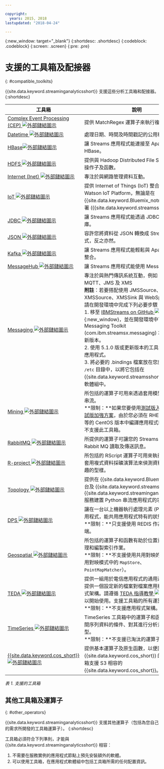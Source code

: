 ```yaml
---

copyright:
  years: 2015, 2018
lastupdated: "2018-04-24"

---
```


<!-- Attribute definitions -->
{:new_window: target="_blank"}
{:shortdesc: .shortdesc}
{:codeblock: .codeblock}
{:screen: .screen}
{:pre: .pre}

# 支援的工具箱及配接器
{: #compatible_toolkits}

{{site.data.keyword.streaminganalyticsshort}} 支援這些分析工具箱和配接器。
{:shortdesc}

| 工具箱| 說明|
| --------------------------------| --------------------------|
| [Complex Event Processing (CEP) ![外部鏈結圖示](../../icons/launch-glyph.svg "外部鏈結圖示")](https://ibm.co/2zOwODa)    |	提供 MatchRegex 運算子來執行複式事件處理。|
| [Datetime ![外部鏈結圖示](../../icons/launch-glyph.svg "外部鏈結圖示")](https://ibmstreams.github.io/streamsx.datetime/)	|	處理日期、時間及時間戳記的公用程式集。|
| [HBase![外部鏈結圖示](../../icons/launch-glyph.svg "外部鏈結圖示")](http://ibmstreams.github.io/streamsx.hbase/)        | 讓 Streams 應用程式能連接至 Apache HBase。|
| [HDFS ![外部鏈結圖示](../../icons/launch-glyph.svg "外部鏈結圖示")](http://ibmstreams.github.io/streamsx.hdfs/)          | 提供與 Hadoop Distributed File System 互動的操作子及函數。|
| [Internet (Inet) ![外部鏈結圖示](../../icons/launch-glyph.svg "外部鏈結圖示")](http://ibmstreams.github.io/streamsx.inet)|  專注於與網路管理資料互動。|
| [IoT ![外部鏈結圖示](../../icons/launch-glyph.svg "外部鏈結圖示")](http://ibmstreams.github.io/streamsx.iot/)            | 提供 Internet of Things (IoT) 整合，包括 IBM Watson IoT Platform，無論是在 {{site.data.keyword.Bluemix_notm}} 或內部部署 ({{site.data.keyword.streamsshort}})。|
| [JDBC ![外部鏈結圖示](../../icons/launch-glyph.svg "外部鏈結圖示")](http://ibmstreams.github.io/streamsx.jdbc/)          | 讓 Streams 應用程式能透過 JDBC 使用資料庫。|
| [JSON ![外部鏈結圖示](../../icons/launch-glyph.svg "外部鏈結圖示")](http://ibmstreams.github.io/streamsx.json/)          | 容許您將資料從 JSON 轉換成 Streams 值組格式，反之亦然。|
| [Kafka ![外部鏈結圖示](../../icons/launch-glyph.svg "外部鏈結圖示")](https://ibmstreams.github.io/streamsx.kafka/)       | 讓 Streams 應用程式能輕鬆與 Apache Kafka 整合。|
| [MessageHub ![外部鏈結圖示](../../icons/launch-glyph.svg "外部鏈結圖示")](https://ibmstreams.github.io/streamsx.messagehub/) | 讓 Streams 應用程式能使用 MessageHub。|
| [Messaging ![外部鏈結圖示](../../icons/launch-glyph.svg "外部鏈結圖示")](https://ibmstreams.github.io/streamsx.messaging/)   |  	專注於與熱門傳訊系統互動，例如 Kafka、MQTT、JMS 及 XMS	<br>**附註**：若要搭配使用 JMSSource、JMSSink、XMSSource、XMSSink 與 WebSphere MQ，請在開發環境中完成下列必要步驟：<br>1. 移至 [IBMStreams on GitHub ![外部鏈結圖示](../../icons/launch-glyph.svg "外部鏈結圖示")](https://github.com/IBMStreams){:new_window}，並在開發環境中下載 Messaging Toolkit (com.ibm.streamsx.messaging) 3.0.0 版或更新版本。<br>2. 使用 5.1.0 版或更新版本的工具箱來建置您的應用程式。<br>3. 將必要的 .bindings 檔案放在您應用程式的 `/etc` 目錄中，以將它包括在 {{site.data.keyword.streamsshort}} 應用程式軟體組中。|
| [Mining ![外部鏈結圖示](../../icons/launch-glyph.svg "外部鏈結圖示")](https://ibm.co/2y3i5au)              	   	            |  所包括的運算子可用來透過套用模型來發掘資料串流。<br> **限制：**如果您要使用[測試版入門方案與測試版加強方案](/docs/services/StreamingAnalytics/beta_plans.html)，由於您必須在 RHEL 7 環境或相等的 CentOS 版本中編譯應用程式軟體組，因此不支援此工具箱。|
| [RabbitMQ ![外部鏈結圖示](../../icons/launch-glyph.svg "外部鏈結圖示")](https://ibmstreams.github.io/streamsx.rabbitmq/)     |  所提供的運算子可讓您的 Streams 應用程式從 Rabbit MQ 讀取及傳送訊息。|
| [R-project ![外部鏈結圖示](../../icons/launch-glyph.svg "外部鏈結圖示")](https://ibm.co/2h7D9lu)          	   	              |   所包括的 RScript 運算子可用來執行 R 指令，並套用複式資料採礦演算法來偵測資料串流中感興趣的型樣。|
| [Topology ![外部鏈結圖示](../../icons/launch-glyph.svg "外部鏈結圖示")](http://ibmstreams.github.io/streamsx.topology/)      |  提供在 {{site.data.keyword.Bluemix_notm}} 平台及 {{site.data.keyword.streamsshort}} 上為 {{site.data.keyword.streaminganalyticsshort}} 服務建置 Python 串流應用程式的功能。|
| [DPS ![外部鏈結圖示](../../icons/launch-glyph.svg "外部鏈結圖示")](http://ibmstreams.github.io/streamsx.dps/) |	 讓在一台以上機器執行處理元素 (PE) 的多個應用程式，能共用應用程式特有的狀態資訊。<br>**限制：**只支援使用 REDIS 作為資料庫後端。| 	 	 	
| [Geospatial ![外部鏈結圖示](../../icons/launch-glyph.svg "外部鏈結圖示")](https://ibm.co/2h9x0VR) 	     |	所包括的運算子和函數有助於位置資料的有效處理和編製索引作業。<br>**限制：**不支援使用共用對映的運算子（共用對映模式中的 `MapStore`、`PointMapMatcher`）。|
| [TEDA ![外部鏈結圖示](../../icons/launch-glyph.svg "外部鏈結圖示")](https://ibm.co/2z9DS00)	   | 	提供一組用於電信應用程式的通用運算子，同時提供一個設定新的檔案對檔案應用程式的應用程式架構。請遵循 [TEDA 指導教學 ![外部鏈結圖示](../../icons/launch-glyph.svg "外部鏈結圖示")](http://ibmstreams.github.io/streamsx.tutorial.teda/) 以開始使用。支援工具箱的所有運算子及函數。<br>**限制：**不支援應用程式架構。|
| [TimeSeries ![外部鏈結圖示](../../icons/launch-glyph.svg "外部鏈結圖示")](https://ibm.co/2zEPILZ)	 	  | TimeSeries 工具箱中的運算子和函數可設定時間序列資料的條件、對其進行分析並建立其模型。<br>**限制：**不支援已淘汰的運算子。|
| [{{site.data.keyword.cos_short}} ![外部鏈結圖示](../../icons/launch-glyph.svg "外部鏈結圖示")](https://bit.ly/2Ggp03T)	 	  | 提供基本運算子及原生函數，以便讀寫 {{site.data.keyword.cos_short}} 的資料。工具箱支援 S3 相容的 {{site.data.keyword.cos_short}}。|

*表 1. 支援的工具箱*

## 其他工具箱及運算子
{: #other_operators}

{{site.data.keyword.streaminganalyticsshort}} 支援其他運算子（包括為您自己的需求所開發的工具箱運算子）。
{:shortdesc}

工具箱必須符合下列準則，才能與 {{site.data.keyword.streaminganalyticsshort}} 相容：

1. 不需要在服務實例的應用程式節點上預先安裝額外的軟體。
2. 可以使用工具箱，在應用程式軟體組中包括工具箱所需的任何配置資訊。
